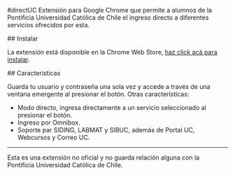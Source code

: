 #directUC
Extensión para Google Chrome que permite a alumnos de la Pontificia Universidad Católica de Chile el ingreso directo a diferentes servicios ofrecidos por esta.

## Instalar

La extensión está disponible en la Chrome Web Store, [haz click acá para instalar](http://bit.ly/directUC "Instalar directUC para Google Chrome").

## Características

Guarda tu usuario y contraseña una sola vez y accede a través de una ventana emergente al presionar el botón.
Otras características:

* Modo directo, ingresa directamente a un servicio seleccionado al presionar el botón.
* Ingreso por Omnibox.
* Soporte par SIDING, LABMAT y SIBUC, además de Portal UC, Webcursos y Correo UC.

___

Esta es una extensión no oficial y no guarda relación alguna con la Pontificia Universidad Católica de Chile.
